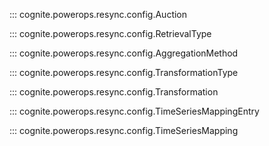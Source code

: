 ::: cognite.powerops.resync.config.Auction

::: cognite.powerops.resync.config.RetrievalType

::: cognite.powerops.resync.config.AggregationMethod

::: cognite.powerops.resync.config.TransformationType

::: cognite.powerops.resync.config.Transformation

::: cognite.powerops.resync.config.TimeSeriesMappingEntry

::: cognite.powerops.resync.config.TimeSeriesMapping
